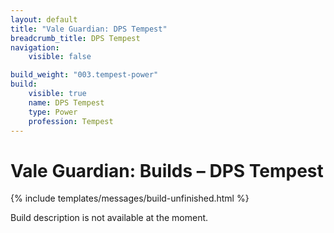 ```yaml
---
layout: default
title: "Vale Guardian: DPS Tempest"
breadcrumb_title: DPS Tempest
navigation:
    visible: false

build_weight: "003.tempest-power"
build:
    visible: true
    name: DPS Tempest
    type: Power
    profession: Tempest
---
```


# Vale Guardian: Builds &ndash; DPS Tempest
{% include templates/messages/build-unfinished.html %}

Build description is not available at the moment.
